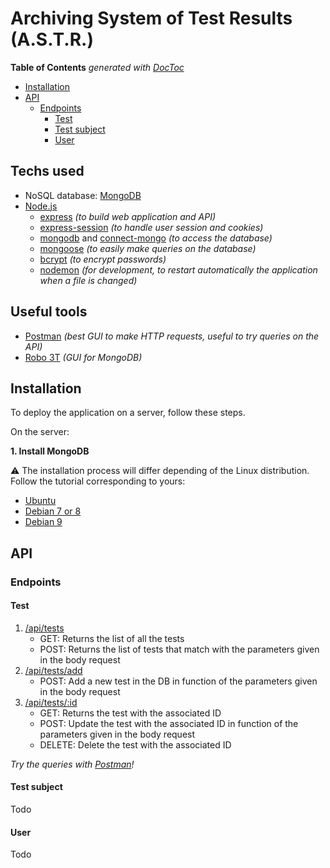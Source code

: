 # Archiving System of Test Results (A.S.T.R.)

<!-- START doctoc generated TOC please keep comment here to allow auto update -->
<!-- DON'T EDIT THIS SECTION, INSTEAD RE-RUN doctoc TO UPDATE -->
**Table of Contents**  *generated with [DocToc](https://github.com/thlorenz/doctoc)*

- [Installation](#installation)
- [API](#api)
    - [Endpoints](#endpoints)
        - [Test](#test)
        - [Test subject](#test-subject)
        - [User](#user)

<!-- END doctoc generated TOC please keep comment here to allow auto update -->

## Techs used

- NoSQL database: [MongoDB](https://www.mongodb.com/)
- [Node.js](https://nodejs.org/en/)
    - [express](https://www.npmjs.com/package/express) *(to build web application and API)*
    - [express-session](https://www.npmjs.com/package/express-session) *(to handle user session and cookies)*
    - [mongodb](https://www.npmjs.com/package/mongodb) and [connect-mongo](https://www.npmjs.com/package/connect-mongo) *(to access the database)*
    - [mongoose](https://www.npmjs.com/package/mongoose) *(to easily make queries on the database)*
    - [bcrypt](https://www.npmjs.com/package/bcrypt) *(to encrypt passwords)*
    - [nodemon](https://www.npmjs.com/package/nodemon) *(for development, to restart automatically the application when a file is changed)*

## Useful tools

- [Postman](https://www.getpostman.com/) *(best GUI to make HTTP requests, useful to try queries on the API)*
- [Robo 3T](https://robomongo.org/) *(GUI for MongoDB)*

## Installation

To deploy the application on a server, follow these steps.

On the server:

**1. Install MongoDB**

:warning: The installation process will differ depending of the Linux distribution. Follow the tutorial corresponding to yours: 
- [Ubuntu](https://docs.mongodb.com/manual/tutorial/install-mongodb-on-ubuntu/)
- [Debian 7 or 8](https://docs.mongodb.com/manual/tutorial/install-mongodb-on-debian/)
- [Debian 9](https://www.globo.tech/learning-center/install-mongodb-debian-9/)

## API

### Endpoints

#### Test

1. [/api/tests](http://10.0.160.147:8000/api/tests)
    - GET: Returns the list of all the tests
    - POST: Returns the list of tests that match with the parameters given in the body request
2. [/api/tests/add](http://10.0.160.147:8000/api/tests/add)
    - POST: Add a new test in the DB in function of the parameters given in the body request
3. [/api/tests/:id](http://10.0.160.147:8000/api/tests/5ad4acca99c34a25b3d34ae0)
    - GET: Returns the test with the associated ID
    - POST: Update the test with the associated ID in function of the parameters given in the body request
    - DELETE: Delete the test with the associated ID

*Try the queries with [Postman](https://www.getpostman.com/)!*

#### Test subject 

Todo

#### User 

Todo